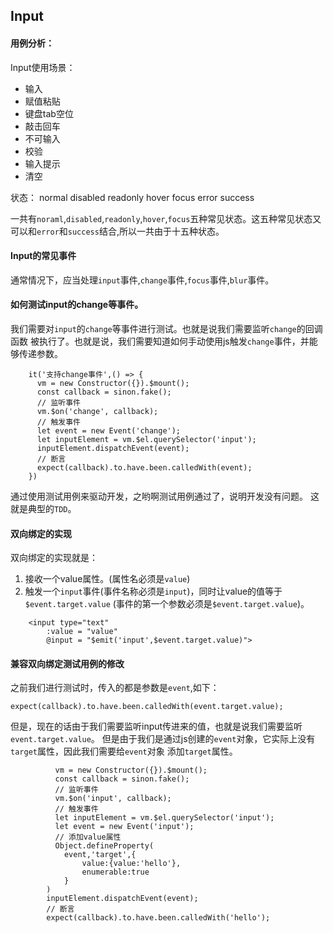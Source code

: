 ## Input

#### 用例分析：

Input使用场景：
- 输入
- 赋值粘贴
- 键盘tab空位
- 敲击回车
- 不可输入
- 校验
- 输入提示
- 清空

状态：
normal
disabled
readonly
hover
focus
error
success

一共有`noraml`,`disabled`,`readonly`,`hover`,`focus`五种常见状态。这五种常见状态又可以和`error`和`success`结合,所以一共由于十五种状态。

#### Input的常见事件
通常情况下，应当处理`input`事件,`change`事件,`focus`事件,`blur`事件。


#### 如何测试input的change等事件。

我们需要对`input`的`change`等事件进行测试。也就是说我们需要监听`change`的回调函数
被执行了。也就是说，我们需要知道如何手动使用js触发`change`事件，并能够传递参数。
```
    it('支持change事件',() => {
      vm = new Constructor({}).$mount();
      const callback = sinon.fake();
      // 监听事件
      vm.$on('change', callback);
      // 触发事件
      let event = new Event('change');
      let inputElement = vm.$el.querySelector('input');
      inputElement.dispatchEvent(event);
      // 断言
      expect(callback).to.have.been.calledWith(event);
    })
```
通过使用测试用例来驱动开发，之哟啊测试用例通过了，说明开发没有问题。
这就是典型的`TDD`。

#### 双向绑定的实现
双向绑定的实现就是：
1. 接收一个value属性。(属性名必须是`value`)
2. 触发一个`input`事件(事件名称必须是`input`)，同时让value的值等于`$event.target.value`
(事件的第一个参数必须是`$event.target.value`)。
```
    <input type="text" 
        :value = "value" 
        @input = "$emit('input',$event.target.value)">
```
#### 兼容双向绑定测试用例的修改
之前我们进行测试时，传入的都是参数是`event`,如下：
```
expect(callback).to.have.been.calledWith(event.target.value);
```
但是，现在的话由于我们需要监听input传进来的值，也就是说我们需要监听`event.target.value`。
但是由于我们是通过js创建的`event`对象，它实际上没有`target`属性，因此我们需要给`event`对象
添加`target`属性。
```
          vm = new Constructor({}).$mount();
          const callback = sinon.fake();
          // 监听事件
          vm.$on('input', callback);
          // 触发事件
          let inputElement = vm.$el.querySelector('input');
          let event = new Event('input');
          // 添加value属性
          Object.defineProperty(
            event,'target',{
                value:{value:'hello'},
                enumerable:true
            }
        )
        inputElement.dispatchEvent(event);
        // 断言
        expect(callback).to.have.been.calledWith('hello');
```

